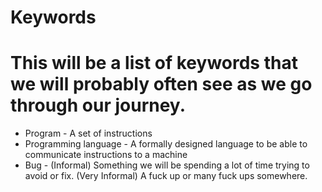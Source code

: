 # Keywords

# This will be a list of keywords that we will probably often see as we go through our journey.

* Program - A set of instructions
* Programming language - A formally designed language to be able to communicate instructions to a machine
* Bug - (Informal) Something we will be spending a lot of time trying to avoid or fix.
(Very Informal) A fuck up or many fuck ups somewhere.
